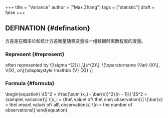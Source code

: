 +++
title = "Variance"
author = ["Max Zhang"]
tags = ["statistic"]
draft = false
+++

## DEFINATION {#defination}

方差是在概率论和统计方差衡量随机变量或一组数据时离散程度的度量。


### Represent {#represent}

often represented by \\[\sigma ^{2}\\] ,\\[s^{2}\\], \\[\operatorname {Var} (X)\\], V(X), or\\[{\displaystyle \mathbb {V} (X)} \\]


### Formula {#formula}

\begin{equation}
\\[S^2 = \frac{\sum (x\_i - \bar{x})^2}{n - 1}\\]
\\[S^2 = {sample\ variance}\\]
\\[x\_i = {the\ value\ of\ the\ one\ observation}\\]
\\[\bar{x} = the\ mean\ value\ of\ all\ observations\\]
\\[n = the number of observations\\]
\end{equation}
